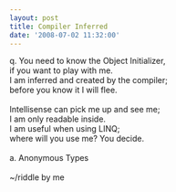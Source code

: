 ```yaml
---
layout: post
title: Compiler Inferred
date: '2008-07-02 11:32:00'
---
```


q. You need to know the Object Initializer, <br>if you want to play with me.<br>I am inferred and created by the compiler; <br>before you know it I will flee.<br><br>Intellisense can pick me up and see me; <br>I am only readable inside.<br>I am useful when using LINQ; <br>where will you use me? You decide.<br><br>a. Anonymous Types<br><br>~/riddle by me